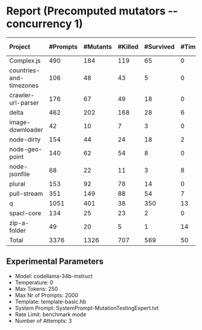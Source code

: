 # Report (Precomputed mutators --concurrency 1)
| Project | #Prompts | #Mutants | #Killed | #Survived | #Timeout | MutationScore | LLMorpheus Time | Stryker Time | #Prompt Tokens | #Completion Tokens | #Total Tokens  |
|:--------|:---------|:---------|:--------|:----------|----------|---------------|-----------------|--------------|----------------|--------------------|----------------|
| Complex.js | 490 | 184 | 119 | 65 | 0 | 64.67 | 2732.79 | 102.55 | 893966 | 14472 | 908438 |
| countries-and-timezones | 106 | 48 | 43 | 5 | 0 | 89.58 | 1071.27 | 72.88 | 89939 | 3113 | 93052 |
| crawler-url-parser | 176 | 67 | 49 | 18 | 0 | 73.13 | 1636.61 | 211.77 | 359498 | 5557 | 365055 |
| delta | 462 | 202 | 168 | 28 | 6 | 86.14 | 2667.43 | 897.69 | 820541 | 13458 | 833999 |
| image-downloader | 42 | 10 | 7 | 3 | 0 | 70 | 430.64 | 65.54 | 18348 | 1448 | 19796 |
| node-dirty | 154 | 44 | 24 | 18 | 2 | 59.09 | 1526.57 | 38.93 | 223071 | 4422 | 227493 |
| node-geo-point | 140 | 62 | 54 | 8 | 0 | 87.1 | 1411.51 | 203.69 | 295321 | 4218 | 299539 |
| node-jsonfile | 68 | 22 | 11 | 3 | 8 | 86.36 | 690.88 | 77.42 | 47346 | 1831 | 49177 |
| plural | 153 | 92 | 78 | 14 | 0 | 84.78 | 1521.47 | 47.92 | 241953 | 5075 | 247028 |
| pull-stream | 351 | 149 | 88 | 54 | 7 | 63.76 | 2382.21 | 245.17 | 156016 | 9288 | 165304 |
| q | 1051 | 401 | 38 | 350 | 13 | 12.72 | 4159.06 | 2700.88 | 1970359 | 30059 | 2000418 |
| spacl-core | 134 | 25 | 23 | 2 | 0 | 92 | 1351.31 | 85.36 | 142466 | 4007 | 146473 |
| zip-a-folder | 49 | 20 | 5 | 1 | 14 | 95 | 500.73 | 227.68 | 75033 | 1594 | 76627 |
| Total | 3376 | 1326 | 707 | 569 | 50 | - | 22082.48 | 4977.48 | 5333857 | 98542 | 5432399 |
## Experimental Parameters
  - Model: codellama-34b-instruct
  - Temperature: 0
  - Max Tokens: 250
  - Max Nr of Prompts: 2000
  - Template: template-basic.hb
  - System Prompt: SystemPrompt-MutationTestingExpert.txt
  - Rate Limit: benchmark mode
  - Number of Attempts: 3


